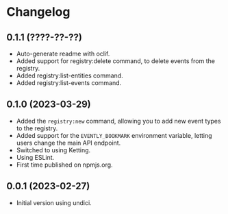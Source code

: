 Changelog
=========

0.1.1 (????-??-??)
------------------

* Auto-generate readme with oclif.
* Added support for registry:delete command, to delete events from the
  registry.
* Added registry:list-entities command.
* Added registry:list-events command.


0.1.0 (2023-03-29)
------------------

* Added the `registry:new` command, allowing you to add new event types to the
  registry.
* Added support for the `EVENTLY_BOOKMARK` environment variable, letting users
  change the main API endpoint.
* Switched to using Ketting.
* Using ESLint.
* First time published on npmjs.org.


0.0.1 (2023-02-27)
------------------

* Initial version using undici.
